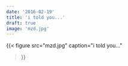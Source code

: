 ```yaml
---
date: '2016-02-19'
title: 'i told you...'
draft: true
image: 'mzd.jpg'
---
```


{{< figure
  src="mzd.jpg"
  caption="i told you..."
>}}
